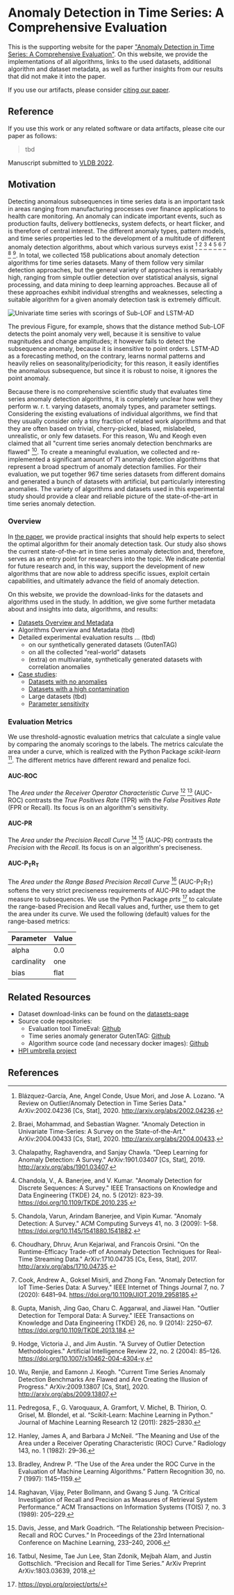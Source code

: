 # Anomaly Detection in Time Series: A Comprehensive Evaluation

This is the supporting website for the paper ["Anomaly Detection in Time Series: A Comprehensive Evaluation"][paper].
On this website, we provide the implementations of all algorithms, links to the used datasets, additional algorithm and dataset metadata, as well as further insights from our results that did not make it into the paper.

If you use our artifacts, please consider [citing our paper](#reference).

## Reference

If you use this work or any related software or data artifacts, please cite our paper as follows:

> tbd

Manuscript submitted to [VLDB 2022](https://vldb.org/2022/).

## Motivation

Detecting anomalous subsequences in time series data is an important task in areas ranging from manufacturing processes over finance applications to health care monitoring.
An anomaly can indicate important events, such as production faults, delivery bottlenecks, system defects, or heart flicker, and is therefore of central interest.
The different anomaly types, pattern models, and time series properties led to the development of a multitude of different anomaly detection algorithms, about which various surveys exist [^Blazquez-GarciaEtAl2020review] [^BraeiWagner2020Anomaly] [^ChalapathyChawla2019Deep] [^ChandolaEtAl2012Anomaly] [^ChandolaEtAl2009Anomaly] [^ChoudharyEtAl2017RuntimeEfficacy] [^CookEtAl2020Anomaly] [^GuptaEtAl2014Outlier] [^HodgeAustin2004Survey].
In total, we collected 158 publications about anomaly detection algorithms for time series datasets.
Many of them follow very similar detection approaches, but the general variety of approaches is remarkably high, ranging from simple outlier detection over statistical analysis, signal processing, and data mining to deep learning approaches.
Because all of these approaches exhibit individual strengths and weaknesses, selecting a suitable algorithm for a given anomaly detection task is extremely difficult.

![Univariate time series with scorings of Sub-LOF and LSTM-AD](./figs/univariate-example-ts.png)

The previous Figure, for example, shows that the distance method Sub-LOF detects the point anomaly very well, because it is sensitive to value magnitudes and change amplitudes;
it however fails to detect the subsequence anomaly, because it is insensitive to point orders.
LSTM-AD as a forecasting method, on the contrary, learns normal patterns and heavily relies on seasonality/periodicity;
for this reason, it easily identifies the anomalous subsequence, but since it is robust to noise, it ignores the point anomaly.

Because there is no comprehensive scientific study that evaluates time series anomaly detection algorithms, it is completely unclear how well they perform w. r. t. varying datasets, anomaly types, and parameter settings.
Considering the existing evaluations of individual algorithms, we find that they usually consider only a tiny fraction of related work algorithms and that they are often based on trivial, cherry-picked, biased, mislabeled, unrealistic, or only few datasets.
For this reason, Wu and Keogh even claimed that all "current time series anomaly detection benchmarks are flawed" [^WuKeogh2020Current].
To create a meaningful evaluation, we collected and re-implemented a significant amount of 71 anomaly detection algorithms that represent a broad spectrum of anomaly detection families.
For their evaluation, we put together 967 time series datasets from different domains and generated a bunch of datasets with artificial, but particularly interesting anomalies.
The variety of algorithms and datasets used in this experimental study should provide a clear and reliable picture of the state-of-the-art in time series anomaly detection.

### Overview

In [the paper][paper], we provide practical insights that should help experts to select the optimal algorithm for their anomaly detection task.
Our study also shows the current state-of-the-art in time series anomaly detection and, therefore, serves as an entry point for researchers into the topic.
We indicate potential for future research and, in this way, support the development of new algorithms that are now able to address specific issues, exploit certain capabilities, and ultimately advance the field of anomaly detection.

On this website, we provide the download-links for the datasets and algorithms used in the study.
In addition, we give some further metadata about and insights into data, algorithms, and results:

- [Datasets Overview and Metadata](./notebooks/Datasets.html)
- Algorithms Overview and Metadata (tbd)
- Detailed experimental evaluation results ... (tbd)
  - on our synthetically generated datasets (GutenTAG)
  - on all the collected "real-world" datasets
  - (extra) on multivariate, synthetically generated datasets with correlation anomalies
- [Case studies](./notebooks/Case-studies.html):
  - [Datasets with no anomalies](./notebooks/Case-studies.html#no-anomalies)
  - [Datasets with a high contamination](./notebooks/Case-studies.html#high-contamination)
  - Large datasets (tbd)
  - [Parameter sensitivity](./notebooks/Case-studies.html#parameter-sensitivity)

### Evaluation Metrics

We use threshold-agnostic evaluation metrics that calculate a single value by comparing the anomaly scorings to the labels. The metrics calculate the area under a curve, which is realized with the Python Package _scikit-learn_ [^sklearn].
The different metrics have different reward and penalize foci.

#### AUC-ROC

The _Area under the Receiver Operator Characteristic Curve_ [^HanleyMcNeil1982AUCROC] [^Bradley1997AUCROC] (AUC-ROC) contrasts the _True Positives Rate_ (TPR) with the _False Positives Rate_ (FPR or Recall). Its focus is on an algorithm's sensitivity.

#### AUC-PR

The _Area under the Precision Recall Curve_ [^Raghavan1989AUCPR] [^Davis2006AUCPR] (AUC-PR) contrasts the _Precision_ with the _Recall_. Its focus is on an algorithm's preciseness.

#### AUC-P<sub>T</sub>R<sub>T</sub>

The _Area under the Range Based Precision Recall Curve_ [^Tatbul2018Range] (AUC-P<sub>T</sub>R<sub>T</sub>) softens the very strict preciseness requirements of AUC-PR to adapt the measure to subsequences. We use the Python Package _prts_ [^prts] to calculate the range-based Precision and Recall values and, further, use them to get the area under its curve. We used the following (default) values for the range-based metrics:

| Parameter | Value |
| --------- | ----- |
|   alpha   |  0.0  |
| cardinality | one |
|    bias   | flat  |

<!--
#### AVERAGE-PRECISION

-->

## Related Resources

- Dataset download-links can be found on the [datasets-page](./notebooks/Datasets.html)
- Source code repositories:
  - Evaluation tool TimeEval: [Github](https://github.com/HPI-Information-Systems/TimeEval)
  - Time series anomaly generator GutenTAG: [Github](https://github.com/HPI-Information-Systems/gutentag)
  - Algorithm source code (and necessary docker images): [Github](https://github.com/HPI-Information-Systems/TimeEval-algorithms)
- [HPI umbrella project](https://hpi.de/naumann/projects/distributed-computing/efficient-subsequence-anomaly-detection-on-time-series-data.html)

## References

[^WuKeogh2020Current]: Wu, Renjie, and Eamonn J. Keogh. "Current Time Series Anomaly Detection Benchmarks Are Flawed and Are Creating the Illusion of Progress." ArXiv:2009.13807 [Cs, Stat], 2020. http://arxiv.org/abs/2009.13807.
[^Blazquez-GarciaEtAl2020review]: Blázquez-García, Ane, Angel Conde, Usue Mori, and Jose A. Lozano. "A Review on Outlier/Anomaly Detection in Time Series Data." ArXiv:2002.04236 [Cs, Stat], 2020. http://arxiv.org/abs/2002.04236.
[^BraeiWagner2020Anomaly]: Braei, Mohammad, and Sebastian Wagner. "Anomaly Detection in Univariate Time-Series: A Survey on the State-of-the-Art." ArXiv:2004.00433 [Cs, Stat], 2020. http://arxiv.org/abs/2004.00433.
[^ChalapathyChawla2019Deep]: Chalapathy, Raghavendra, and Sanjay Chawla. "Deep Learning for Anomaly Detection: A Survey." ArXiv:1901.03407 [Cs, Stat], 2019. http://arxiv.org/abs/1901.03407.
[^ChandolaEtAl2012Anomaly]: Chandola, V., A. Banerjee, and V. Kumar. "Anomaly Detection for Discrete Sequences: A Survey." IEEE Transactions on Knowledge and Data Engineering (TKDE) 24, no. 5 (2012): 823–39. https://doi.org/10.1109/TKDE.2010.235.
[^ChandolaEtAl2009Anomaly]: Chandola, Varun, Arindam Banerjee, and Vipin Kumar. "Anomaly Detection: A Survey." ACM Computing Surveys 41, no. 3 (2009): 1–58. https://doi.org/10.1145/1541880.1541882.
[^ChoudharyEtAl2017RuntimeEfficacy]: Choudhary, Dhruv, Arun Kejariwal, and Francois Orsini. "On the Runtime-Efficacy Trade-off of Anomaly Detection Techniques for Real-Time Streaming Data." ArXiv:1710.04735 [Cs, Eess, Stat], 2017. http://arxiv.org/abs/1710.04735.
[^CookEtAl2020Anomaly]: Cook, Andrew A., Goksel Misirli, and Zhong Fan. "Anomaly Detection for IoT Time-Series Data: A Survey." IEEE Internet of Things Journal 7, no. 7 (2020): 6481–94. https://doi.org/10.1109/JIOT.2019.2958185.
[^GuptaEtAl2014Outlier]: Gupta, Manish, Jing Gao, Charu C. Aggarwal, and Jiawei Han. "Outlier Detection for Temporal Data: A Survey." IEEE Transactions on Knowledge and Data Engineering (TKDE) 26, no. 9 (2014): 2250–67. https://doi.org/10.1109/TKDE.2013.184.
[^HodgeAustin2004Survey]: Hodge, Victoria J., and Jim Austin. "A Survey of Outlier Detection Methodologies." Artificial Intelligence Review 22, no. 2 (2004): 85–126. https://doi.org/10.1007/s10462-004-4304-y.
[^sklearn]: Pedregosa, F., G. Varoquaux, A. Gramfort, V. Michel, B. Thirion, O. Grisel, M. Blondel, et al. “Scikit-Learn: Machine Learning in Python.” Journal of Machine Learning Research 12 (2011): 2825–2830.
[^HanleyMcNeil1982AUCROC]: Hanley, James A, and Barbara J McNeil. “The Meaning and Use of the Area under a Receiver Operating Characteristic (ROC) Curve.” Radiology 143, no. 1 (1982): 29–36.
[^Bradley1997AUCROC]: Bradley, Andrew P. “The Use of the Area under the ROC Curve in the Evaluation of Machine Learning Algorithms.” Pattern Recognition 30, no. 7 (1997): 1145–1159.
[^Raghavan1989AUCPR]: Raghavan, Vijay, Peter Bollmann, and Gwang S Jung. “A Critical Investigation of Recall and Precision as Measures of Retrieval System Performance.” ACM Transactions on Information Systems (TOIS) 7, no. 3 (1989): 205–229.
[^Davis2006AUCPR]: Davis, Jesse, and Mark Goadrich. “The Relationship between Precision-Recall and ROC Curves.” In Proceedings of the 23rd International Conference on Machine Learning, 233–240, 2006.
[^prts]: https://pypi.org/project/prts/
[^Tatbul2018Range]: Tatbul, Nesime, Tae Jun Lee, Stan Zdonik, Mejbah Alam, and Justin Gottschlich. “Precision and Recall for Time Series.” ArXiv Preprint ArXiv:1803.03639, 2018.


[paper]: # "paper download link pending"
